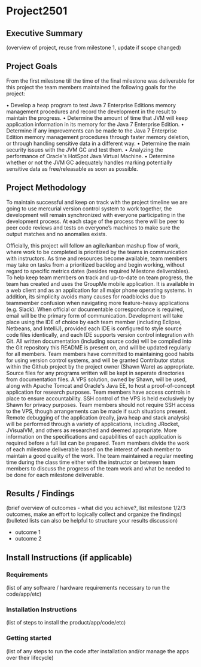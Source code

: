 # Project2501
## Executive Summary
(overview of project, reuse from milestone 1, update if scope changed)
## Project Goals
From the first milestone till the time of the final milestone was deliverable for this project the team members maintained the following goals for the project:

•	Develop a heap program to test Java 7 Enterprise Editions memory management procedures and record the development in the result to maintain the progress. 
•	Determine the amount of time that JVM will keep application information in its memory for the Java 7 Enterprise Edition.
•	Determine if any improvements can be made to the Java 7 Enterprise Edition memory management procedures through faster memory deletion, or through handling sensitive data in a different way.
•	Determine the main security issues with the JVM GC and test them. 
•	Analyzing the performance of Oracle's HotSpot Java Virtual Machine.
•	Determine whether or not the JVM GC adequately handles marking potentially sensitive data as free/releasable as soon as possible.

## Project Methodology
To maintain successful and keep on track with the project timeline we are going to use mercurial version control system to work together, the development will remain synchronized with everyone participating in the development process. At each stage of the process there will be peer to peer code reviews and tests on everyone’s machines to make sure the output matches and no anomalies exists.

Officially, this project will follow an agile/kanban mashup flow of work, where work to be completed is prioritized by the teams in communication with instructors. As time and resources become available, team members may take on tasks from a prioritized backlog and begin working, without regard to specific metrics dates (besides required Milestone deliverables). To help keep team members on track and up-to-date on team progress, the team has created and uses the GroupMe mobile application. It is available in a web client and as an application for all major phone operating systems. In addition, its simplicity avoids many causes for roadblocks due to teammember confusion when navigating more feature-heavy applications (e.g. Slack). When official or documentable correspondance is required, email will be the primary form of communication.
Development will take place using the IDE of choice by each team member (including Eclipse, Netbeans, and IntelliJ), provided each IDE is configured to style source code files identically, and each IDE supports version control integration with Git. All written documentation (including source code) will be compiled into the Git repository this README is present on, and will be updated regularly for all members. Team members have committed to maintaining good habits for using version control systems, and will be granted Contributor status within the Github project by the project owner (Shawn Ware) as appropriate. Source files for any programs written will be kept in seperate directories from documentation files.
A VPS solution, owned by Shawn, will be used, along with Apache Tomcat and Oracle's Java EE, to host a proof-of-concept application for research purposes. Team members have access controls in place to ensure accountability. SSH control of the VPS is held exclusively by Shawn for privacy purposes. Team members should not require SSH access to the VPS, though arrangements can be made if such situations present.
Remote debugging of the application (really, java heap and stack analysis) will be performed through a variety of applications, including JRocket, JVisualVM, and others as researched and deemed appropriate. More information on the specifications and capabilities of each application is required before a full list can be prepared.
Team members divide the work of each milestone deliverable based on the interest of each member to maintain a good quality of the work.
The team maintained a regular meeting time during the class time either with the instructor or between team members to discuss the progress of the team work and what be needed to be done for each milestone deliverable. 
## Results / Findings
(brief overview of outcomes - what did you achieve?, list milestone 1/2/3 outcomes,
make an effort to logically collect and organize the findings)
(bulleted lists can also be helpful to structure your results discussion)
* outcome 1
* outcome 2
## Install Instructions (if applicable)
### Requirements
(list of any software / hardware requirements necessary to run the code/app/etc)
### Installation Instructions
(list of steps to install the product/app/code/etc)
### Getting started
(list of any steps to run the code after installation and/or manage the apps over
their lifecycle)
